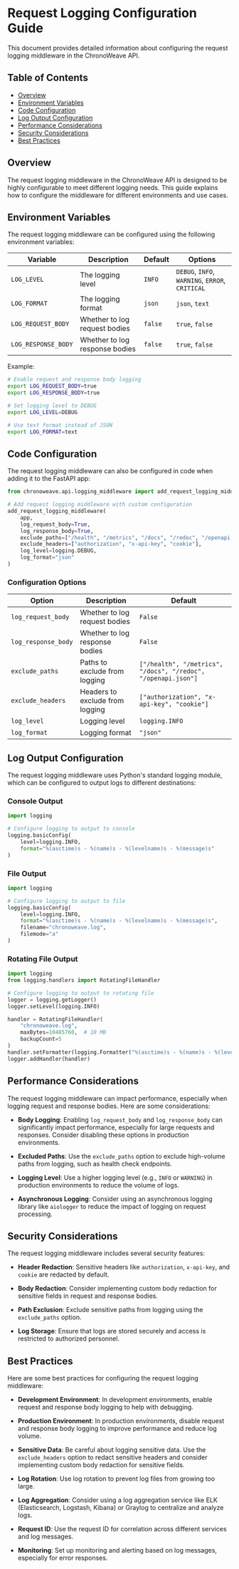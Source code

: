 # Request Logging Configuration Guide

This document provides detailed information about configuring the request logging middleware in the ChronoWeave API.

## Table of Contents

- [Overview](#overview)
- [Environment Variables](#environment-variables)
- [Code Configuration](#code-configuration)
- [Log Output Configuration](#log-output-configuration)
- [Performance Considerations](#performance-considerations)
- [Security Considerations](#security-considerations)
- [Best Practices](#best-practices)

## Overview

The request logging middleware in the ChronoWeave API is designed to be highly configurable to meet different logging needs. This guide explains how to configure the middleware for different environments and use cases.

## Environment Variables

The request logging middleware can be configured using the following environment variables:

| Variable | Description | Default | Options |
|----------|-------------|---------|---------|
| `LOG_LEVEL` | The logging level | `INFO` | `DEBUG`, `INFO`, `WARNING`, `ERROR`, `CRITICAL` |
| `LOG_FORMAT` | The logging format | `json` | `json`, `text` |
| `LOG_REQUEST_BODY` | Whether to log request bodies | `false` | `true`, `false` |
| `LOG_RESPONSE_BODY` | Whether to log response bodies | `false` | `true`, `false` |

Example:

```bash
# Enable request and response body logging
export LOG_REQUEST_BODY=true
export LOG_RESPONSE_BODY=true

# Set logging level to DEBUG
export LOG_LEVEL=DEBUG

# Use text format instead of JSON
export LOG_FORMAT=text
```

## Code Configuration

The request logging middleware can also be configured in code when adding it to the FastAPI app:

```python
from chronoweave.api.logging_middleware import add_request_logging_middleware

# Add request logging middleware with custom configuration
add_request_logging_middleware(
    app,
    log_request_body=True,
    log_response_body=True,
    exclude_paths=["/health", "/metrics", "/docs", "/redoc", "/openapi.json"],
    exclude_headers=["authorization", "x-api-key", "cookie"],
    log_level=logging.DEBUG,
    log_format="json"
)
```

### Configuration Options

| Option | Description | Default |
|--------|-------------|---------|
| `log_request_body` | Whether to log request bodies | `False` |
| `log_response_body` | Whether to log response bodies | `False` |
| `exclude_paths` | Paths to exclude from logging | `["/health", "/metrics", "/docs", "/redoc", "/openapi.json"]` |
| `exclude_headers` | Headers to exclude from logging | `["authorization", "x-api-key", "cookie"]` |
| `log_level` | Logging level | `logging.INFO` |
| `log_format` | Logging format | `"json"` |

## Log Output Configuration

The request logging middleware uses Python's standard logging module, which can be configured to output logs to different destinations:

### Console Output

```python
import logging

# Configure logging to output to console
logging.basicConfig(
    level=logging.INFO,
    format="%(asctime)s - %(name)s - %(levelname)s - %(message)s"
)
```

### File Output

```python
import logging

# Configure logging to output to file
logging.basicConfig(
    level=logging.INFO,
    format="%(asctime)s - %(name)s - %(levelname)s - %(message)s",
    filename="chronoweave.log",
    filemode="a"
)
```

### Rotating File Output

```python
import logging
from logging.handlers import RotatingFileHandler

# Configure logging to output to rotating file
logger = logging.getLogger()
logger.setLevel(logging.INFO)

handler = RotatingFileHandler(
    "chronoweave.log",
    maxBytes=10485760,  # 10 MB
    backupCount=5
)
handler.setFormatter(logging.Formatter("%(asctime)s - %(name)s - %(levelname)s - %(message)s"))
logger.addHandler(handler)
```

## Performance Considerations

The request logging middleware can impact performance, especially when logging request and response bodies. Here are some considerations:

- **Body Logging**: Enabling `log_request_body` and `log_response_body` can significantly impact performance, especially for large requests and responses. Consider disabling these options in production environments.

- **Excluded Paths**: Use the `exclude_paths` option to exclude high-volume paths from logging, such as health check endpoints.

- **Logging Level**: Use a higher logging level (e.g., `INFO` or `WARNING`) in production environments to reduce the volume of logs.

- **Asynchronous Logging**: Consider using an asynchronous logging library like `aiologger` to reduce the impact of logging on request processing.

## Security Considerations

The request logging middleware includes several security features:

- **Header Redaction**: Sensitive headers like `authorization`, `x-api-key`, and `cookie` are redacted by default.

- **Body Redaction**: Consider implementing custom body redaction for sensitive fields in request and response bodies.

- **Path Exclusion**: Exclude sensitive paths from logging using the `exclude_paths` option.

- **Log Storage**: Ensure that logs are stored securely and access is restricted to authorized personnel.

## Best Practices

Here are some best practices for configuring the request logging middleware:

- **Development Environment**: In development environments, enable request and response body logging to help with debugging.

- **Production Environment**: In production environments, disable request and response body logging to improve performance and reduce log volume.

- **Sensitive Data**: Be careful about logging sensitive data. Use the `exclude_headers` option to redact sensitive headers and consider implementing custom body redaction for sensitive fields.

- **Log Rotation**: Use log rotation to prevent log files from growing too large.

- **Log Aggregation**: Consider using a log aggregation service like ELK (Elasticsearch, Logstash, Kibana) or Graylog to centralize and analyze logs.

- **Request ID**: Use the request ID for correlation across different services and log messages.

- **Monitoring**: Set up monitoring and alerting based on log messages, especially for error responses.
